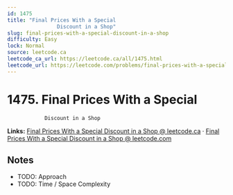 ```yaml
--- 
id: 1475
title: "Final Prices With a Special
                Discount in a Shop"
slug: final-prices-with-a-special-discount-in-a-shop
difficulty: Easy
lock: Normal
source: leetcode.ca
leetcode_ca_url: https://leetcode.ca/all/1475.html
leetcode_url: https://leetcode.com/problems/final-prices-with-a-special-discount-in-a-shop/
---
```


# 1475. Final Prices With a Special
                Discount in a Shop

**Links:** [Final Prices With a Special
                Discount in a Shop @ leetcode.ca](https://leetcode.ca/all/1475.html) · [Final Prices With a Special
                Discount in a Shop @ leetcode.com](https://leetcode.com/problems/final-prices-with-a-special-discount-in-a-shop/)

## Notes
- TODO: Approach
- TODO: Time / Space Complexity
